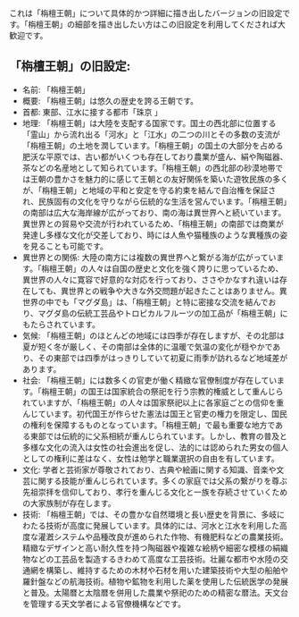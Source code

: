これは「栴檀王朝」について具体的かつ詳細に描き出したバージョンの旧設定です。「栴檀王朝」の細部を描き出したい方はこの旧設定を利用してくだされば大歓迎です。

## 「栴檀王朝」の旧設定:

* 名前: 「栴檀王朝」
* 概要: 「栴檀王朝」は悠久の歴史を誇る王朝です。
* 首都: 東部、江水に接する都市「珠京 」
* 地理: 「栴檀王朝」は大陸を支配する国家です。国土の西北部に位置する「霊山」から流れ出る「河水」と「江水」の二つの川とその多数の支流が「栴檀王朝」の土地を潤しています。「栴檀王朝」の国土の大部分を占める肥沃な平原では、古い都がいくつも存在しており農業が盛ん、絹や陶磁器、茶などの名産地として知られています。「栴檀王朝」の西北部の砂漠地帯では王朝の豊かさを魅力的に感じて王朝との友好関係を築いた遊牧民族の多くが、「栴檀王朝」と地域の平和と安定を守る約束を結んで自治権を保証され、民族固有の文化を守りながら伝統的な生活を営んでいます。「栴檀王朝」の南部は広大な海岸線が広がっており、南の海は異世界へと続いています。異世界との貿易や交流が行われているため、「栴檀王朝」の南部では商業が発達し多様な文化が交差しており、時には人魚や猫種族のような異種族の姿を見ることも可能です。
* 異世界との関係: 大陸の南方には複数の異世界へと繋がる海が広がっています。「栴檀王朝」の人々は自国の歴史と文化を強く誇りに思っているため、異世界の人々に寛容で好意的な対応を行っており、ささやかなすれ違いは存在しても、異世界との戦争や大きな外交問題が起きたことはありません。異世界の中でも「マグダ島」は、「栴檀王朝」と特に密接な交流を結んでおり、マグダ島の伝統工芸品やトロピカルフルーツの加工品が「栴檀王朝」にもたらされています。
* 気候: 「栴檀王朝」のほとんどの地域には四季が存在しますが、その北部は夏が短く冬が厳しく、その南部は全体的に温暖で気温の変化が穏やかであり、その東部では四季がはっきりしていて初夏に雨季が訪れるなど地域差があります。
* 社会: 「栴檀王朝」には数多くの官吏が働く精緻な官僚制度が存在しています。「栴檀王朝」の国王は国家統合の祭祀を行う宗教的権威として重んじられていますが、「栴檀王朝」の人々は国家祭祀以上に各家庭ごとの信仰を重んじています。初代国王が作らせた憲法は国王と官吏の権力を限定し、国民の権利を保障するものとなっています。「栴檀王朝」で最も重要な地方である東部では伝統的に父系相続が重んじられています。しかし、教育の普及と多様な文化の流入は女性の社会進出を促し、法的には認められた男女の個人としての権利に差はなく、女性は勉学と職業選択の自由を有しています。
* 文化: 学者と芸術家が尊敬されており、古典や絵画に関する知識、音楽や文芸に関する技能が重んじられています。多くの家庭では父系の繋がりを尊ぶ先祖崇拝を信仰しており、孝行を重んじる文化と一族を存続させていくための大家族制が存在します。
* 技術: 「栴檀王朝」では、その豊かな自然環境と長い歴史を背景に、多岐にわたる技術が高度に発展しています。具体的には、河水と江水を利用した高度な灌漑システムや品種改良が進められた作物、有機肥料などの農業技術。精緻なデザインと高い耐久性を持つ陶磁器や複雑な絵柄や細密な模様の絹織物などの工芸品を製造するきわめて高度な工芸技術。壮麗な都市や水陸の交通網を構築し、維持するための木材や石材を用いた建築技術や大型の船舶や羅針盤などの航海技術。植物や鉱物を利用した薬を使用した伝統医学の発展と普及。太陽暦と太陰暦を併用した農業や祭祀のための精密な暦法。天文台を管理する天文学者による官僚機構などです。

